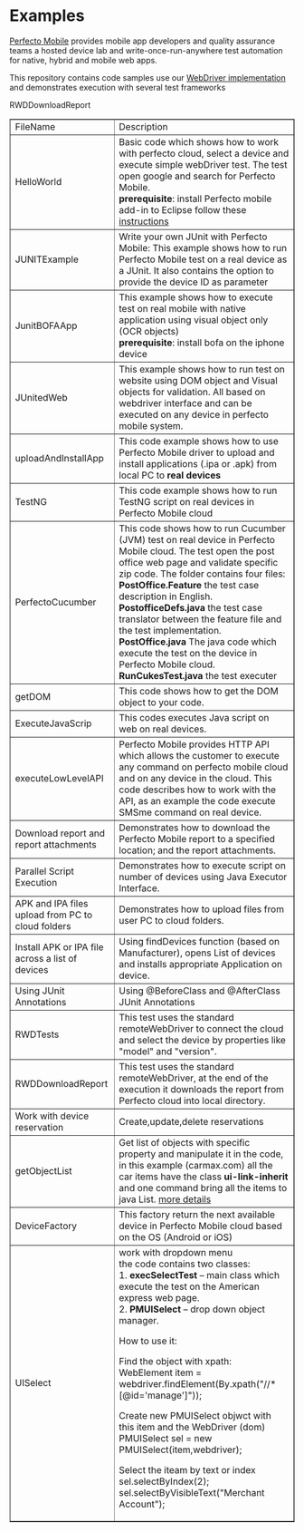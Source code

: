 Examples
========

<a href="http://www.perfectomobile.com/">Perfecto Mobile</a> provides mobile app developers and quality assurance teams a hosted device lab and write-once-run-anywhere test automation for native, hybrid and mobile web apps. 

This repository contains code samples use our <a href="http://help.perfectomobile.com/article/AA-02326/">WebDriver implementation</a> and demonstrates execution with several test frameworks

<table border="1">
<tr>
<td>FileName</td>
<td>Description</td>
</tr>
<tr>
<td>HelloWorld</td>
<td>
Basic code which shows how to work with perfecto cloud, select a device and execute simple webDriver test.
The test open google and search for Perfecto Mobile.
    <br><b>prerequisite</b>: install Perfecto mobile add-in to Eclipse follow these <a href="http://help.perfectomobile.com/article/AA-02275/259/Guides-Documentation/Selenium/MobileCloud-WebDriver-MobileCloud-for-Eclipse-December-2013.html/">instructions</a>
 
</td>
</tr>
<tr>
<td>JUNITExample</td>
<td>
    Write your own JUnit with Perfecto Mobile:
    This example shows how to run Perfecto Mobile test on a real device as a JUnit.
    It also contains the option to provide the device ID as parameter
</td>
</tr>
<tr>
<td>JunitBOFAApp</td>
<td>
    This example shows how to execute test on real mobile with native application using visual object only (OCR objects)
    <br><b>prerequisite</b>: install bofa on the iphone device
</td>
</tr>
<tr>
<td>JUnitedWeb</td>
<td>
    This example shows how to run test on website using DOM object and Visual objects for validation. All based on webdriver interface and can be executed on any device in perfecto mobile system.
</td>
</tr>
<tr>
<td>uploadAndInstallApp</td>
<td>
    This code example shows how to use Perfecto Mobile driver to upload and install applications (.ipa or .apk) from local PC to <b>real devices</b> 
</td>
</tr>
<tr>
<td>TestNG</td>
<td>
    This code example shows how to run TestNG script on real devices in Perfecto Mobile cloud
</tr>
<tr>
<td>PerfectoCucumber</td>
<td>
    This code shows how to run Cucumber (JVM) test on real device in Perfecto Mobile cloud.
    The test open the post office web page and validate specific zip code.  
    The folder contains four files:<br>
    <b>PostOffice.Feature</b> the test case description in English. <br>
    <b>PostofficeDefs.java</b> the test case translator between the feature file and the test implementation. <br>
    <b>PostOffice.java</b> The java code which execute the test on the device in Perfecto Mobile cloud. <br>
    <b>RunCukesTest.java</b> the test executer  
</tr>
 <tr>
<td>getDOM</td>
<td>
    This code shows how to get the DOM object to your code.
</tr>
 <tr>
<td>ExecuteJavaScrip</td>
<td>
    This codes executes Java script on web on real devices.
</tr>
<td>executeLowLevelAPI </td>
<td>
    Perfecto Mobile provides HTTP API which allows the customer to execute any command on perfecto mobile cloud and on any device in the cloud.
    This code describes how to work with the API, as an example the code execute SMSme command on real device.
</td>    
</tr>
<tr>
<td> Download report and report attachments</td>
<td>
    Demonstrates how to download the Perfecto Mobile report to a specified location; and the report attachments.
</td>
</tr>
<tr>
<td> Parallel Script Execution</td>
<td>
    Demonstrates how to execute script on number of devices using Java Executor Interface.  
</td>
</tr>
<tr>
<td> APK and IPA files upload from PC to cloud folders</td>
<td>
    Demonstrates how to upload files from user PC to cloud folders.   
</td>
</tr>
<td> Install APK or IPA file across a list of devices</td>
<td>
    Using findDevices function (based on Manufacturer), opens List of devices and installs appropriate Application on device.   
</td>
</tr>
<tr>
<td> Using JUnit Annotations</td>
<td>
    Using @BeforeClass and @AfterClass JUnit Annotations
</td>
</tr>
RWDDownloadReport
<tr>
<td>RWDTests</td>
<td>
	This test uses the standard remoteWebDriver to connect the cloud and select the device by properties like "model" and "version".
</td>
</tr>
<tr>
<td>RWDDownloadReport</td>
<td>
This test uses the standard remoteWebDriver, at the end of the execution it downloads the report from Perfecto cloud into local directory.
</td>
</tr>
<tr>
<td> Work with device reservation</td>
<td>
   Create,update,delete reservations
</td>
</tr>
<tr>
<td> getObjectList</td>
<td>
Get list of objects with specific property and manipulate it in the code, in this example (carmax.com) all the car items have the class <b>ui-link-inherit</b> and one command bring all the items to java List.
 <a href="http://blog.perfectomobile.com/2014/03/20/1872/">more details</a>
</td>
</tr>
<tr>
<td>DeviceFactory</td>
<td>
This factory return the next available device in Perfecto Mobile cloud based on the OS (Android or iOS)
</td>
</tr>
<tr>
<td>UISelect</td>
<td>
work with dropdown menu<br> 
the code contains two classes:<br>
1.	<b>execSelectTest</b> – main class which execute the test on the American express web page.<br>
2.	<b>PMUISelect</b> – drop down object manager.<br>

How to use it:<br>

Find the object with xpath:<br>
WebElement item  = webdriver.findElement(By.xpath("//*[@id='manage']"));<br>

Create new PMUISelect objwct with this item and the WebDriver (dom) <br>
PMUISelect sel = new PMUISelect(item,webdriver);<br>

Select the iteam by text or index <br>
	sel.selectByIndex(2);<br>
	sel.selectByVisibleText("Merchant Account");<br>
</td>
</tr>


</table>
